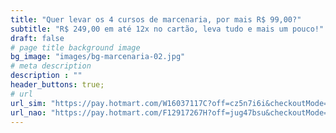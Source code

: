 ```yaml
---
title: "Quer levar os 4 cursos de marcenaria, por mais R$ 99,00?"
subtitle: "R$ 249,00 em até 12x no cartão, leva tudo e mais um pouco!"
draft: false
# page title background image
bg_image: "images/bg-marcenaria-02.jpg"
# meta description
description : ""
header_buttons: true;
# url
url_sim: "https://pay.hotmart.com/W16037117C?off=cz5n7i6i&checkoutMode=10"
url_nao: "https://pay.hotmart.com/F12917267H?off=jug47bsu&checkoutMode=10"
---
```

